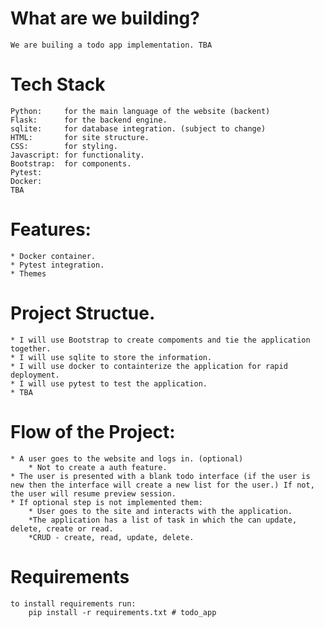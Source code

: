 # What are we building?

    We are builing a todo app implementation. TBA

# Tech Stack

    Python:     for the main language of the website (backent)
    Flask:      for the backend engine.
    sqlite:     for database integration. (subject to change)
    HTML:       for site structure.
    CSS:        for styling.
    Javascript: for functionality.
    Bootstrap:  for components.
    Pytest:
    Docker:
    TBA

# Features:

    * Docker container.
    * Pytest integration.
    * Themes 

# Project Structue.

    * I will use Bootstrap to create compoments and tie the application together.
    * I will use sqlite to store the information.
    * I will use docker to containterize the application for rapid deployment.
    * I will use pytest to test the application.
    * TBA

# Flow of the Project:

    * A user goes to the website and logs in. (optional)
        * Not to create a auth feature.
    * The user is presented with a blank todo interface (if the user is new then the interface will create a new list for the user.) If not, the user will resume preview session.
    * If optional step is not implemented them:
        * User goes to the site and interacts with the application.
        *The application has a list of task in which the can update, delete, create or read.
        *CRUD - create, read, update, delete.

# Requirements
    to install requirements run:
        pip install -r requirements.txt # todo_app
